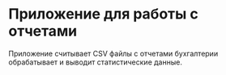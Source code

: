 # Приложение для работы с отчетами
Приложение считывает CSV файлы с отчетами бухгалтерии обрабатывает и выводит статистические данные.
